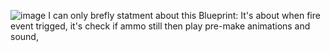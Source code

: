 ![image](https://github.com/ImRecc/ue5/assets/46367069/0757effb-cd53-4301-845d-3721f4fb3e15)
I can only brefly statment about this Blueprint:
It's about when fire event trigged, it's check if ammo still then play pre-make animations and sound,
